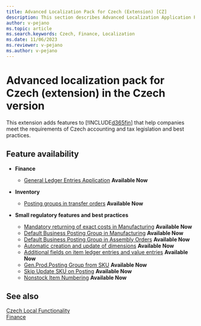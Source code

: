 ```yaml
---
title: Advanced Localization Pack for Czech (Extension) [CZ]
description: This section describes Advanced Localization Application Pack for Czech extension functionality.
author: v-pejano
ms.topic: article
ms.search.keywords: Czech, Finance, Localization
ms.date: 11/06/2023
ms.reviewer: v-pejano
ms.author: v-pejano
---
```


# Advanced localization pack for Czech (extension) in the Czech version

This extension adds features to [!INCLUDE[d365fin](../../includes/d365fin_md.md)] that help companies meet the requirements of Czech accounting and tax legislation and best practices.

## Feature availability

- **Finance**
  - [General Ledger Entries Application](general-ledger-entries-application.md) **Available Now**

- **Inventory**
  - [Posting groups in transfer orders](how-to-use-posting-groups-in-transfer-orders.md) **Available Now**

- **Small regulatory features and best practices**
  - [Mandatory returning of exact costs in Manufacturing](how-to-setup-mandatory-return-exact-costs-manufacturing.md) **Available Now**
  - [Default Business Posting Group in Manufacturing](how-to-setup-default-bus-post-group-manufacturing.md) **Available Now**
  - [Default Business Posting Group in Assembly Orders](how-to-setup-default-bus-post-group-assembly-orders.md) **Available Now**
  - [Automatic creation and update of dimensions](how-to-setup-automatic-creation-and-update-dimensions.md) **Available Now**
  - [Additional fields on item ledger entries and value entries](how-to-use-add-fields-item-entries.md) **Available Now**
  - [Gen.Prod.Posting Group from SKU](how-to-setup-gen-prod-posting-group-from-sku.md) **Available Now**
  - [Skip Update SKU on Posting](how-to-setup-skip-update-sku-on-posting.md) **Available Now**
  - [Nonstock Item Numbering](how-to-setup-nonstock-item-numbering.md) **Available Now**

## See also

[Czech Local Functionality](czech-local-functionality.md)  
[Finance](../../finance.md)  
